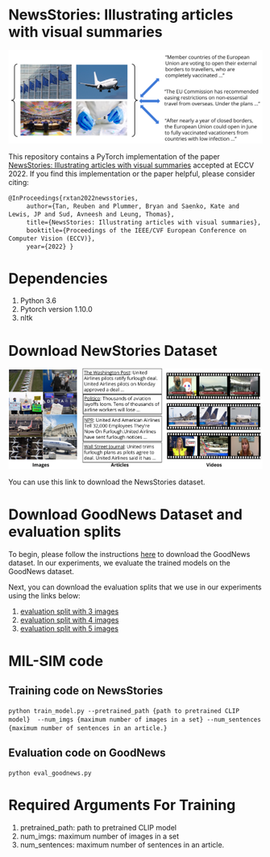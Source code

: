 # NewsStories: Illustrating articles with visual summaries

![alt text](motivational_figure.png)

This repository contains a PyTorch implementation of the paper [NewsStories: Illustrating articles with visual summaries](https://arxiv.org/abs/2009.07698) accepted at ECCV 2022. If you find this implementation or the paper helpful, please consider citing:

    @InProceedings{rxtan2022newsstories,
         author={Tan, Reuben and Plummer, Bryan and Saenko, Kate and Lewis, JP and Sud, Avneesh and Leung, Thomas},
         title={NewsStories: Illustrating articles with visual summaries},
         booktitle={Proceedings of the IEEE/CVF European Conference on Computer Vision (ECCV)},
         year={2022} }
    
# Dependencies

1. Python 3.6
2. Pytorch version 1.10.0
3. nltk

# Download NewStories Dataset

![alt text](dataset.png)

You can use this link to download the NewsStories dataset. 

# Download GoodNews Dataset and evaluation splits

To begin, please follow the instructions [here](https://github.com/furkanbiten/GoodNews) to download the GoodNews dataset. In our experiments, we evaluate the trained models on the GoodNews dataset.

Next, you can download the evaluation splits that we use in our experiments using the links below:
1. [evaluation split with 3 images](https://github.com/furkanbiten/GoodNews](https://storage.googleapis.com/gresearch/news-stories/goodnews_evaluation/split_3_images_eval_articles.json))
2. [evaluation split with 4 images](https://github.com/furkanbiten/GoodNews](https://storage.googleapis.com/gresearch/news-stories/goodnews_evaluation/split_4_images_eval_articles.json))
3. [evaluation split with 5 images](https://github.com/furkanbiten/GoodNews](https://storage.googleapis.com/gresearch/news-stories/goodnews_evaluation/split_5_images_eval_articles.json))

# MIL-SIM code

## Training code on NewsStories

`python train_model.py --pretrained_path {path to pretrained CLIP model}  --num_imgs {maximum number of images in a set} --num_sentences {maximum number of sentences in an article.}`

## Evaluation code on GoodNews

`python eval_goodnews.py`

# Required Arguments For Training

1. pretrained_path: path to pretrained CLIP model
2. num_imgs: maximum number of images in a set
3. num_sentences: maximum number of sentences in an article.
